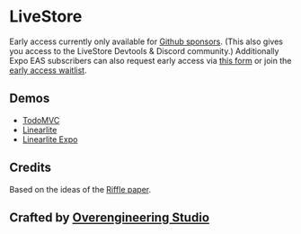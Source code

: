# LiveStore

Early access currently only available for [Github sponsors](https://github.com/sponsors/schickling). (This also gives you access to the LiveStore Devtools & Discord community.)
Additionally Expo EAS subscribers can also request early access via [this form](https://forms.gle/sbu14TywRVVDCgRH6) or join the [early access waitlist](https://forms.gle/wZ4pWJr8gJAEwpXW6).

## Demos

- [TodoMVC](https://todomvc.livestore.dev/)
- [Linearlite](https://linearlite.livestore.dev/)
- [Linearlite Expo](https://www.youtube.com/watch?v=zQIhJqYU1Qw)

## Credits

Based on the ideas of the [Riffle paper](https://riffle.systems/).

## Crafted by [Overengineering Studio](https://github.com/overengineeringstudio)
